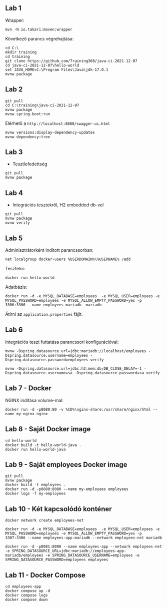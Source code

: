 ## Lab 1

Wrapper:

```
mvn -N io.takari:maven:wrapper 
```

Következő parancs végrehajtása:

```
cd C:\
mkdir training
cd training
git clone https://github.com/Training360/java-ci-2021-12-07
cd java-ci-2021-12-07\hello-world
set JAVA_HOME=C:\Program Files\Java\jdk-17.0.1
mvnw package
```

## Lab 2

```
git pull
cd C:\training\java-ci-2021-12-07
mvnw package
mvnw spring-boot:run
```

Elérhető a `http://localhost:8080/swagger-ui.html` 

```
mvnw versions:display-dependency-updates
mvnw dependency:tree
```

## Lab 3

* Tesztlefedettség

```
git pull
mvnw package
```

## Lab 4

* Integrációs tesztekről, H2 embedded db-vel

```
git pull
mvnw package
mvnw verify
```

## Lab 5

Adminisztrátorként indított parancssorban:

```
net localgroup docker-users %USERDOMAIN%\%USERNAME% /add
```

Tesztelni:

```
docker run hello-world
```

Adatbázis:

```
docker run -d -e MYSQL_DATABASE=employees  -e MYSQL_USER=employees -e MYSQL_PASSWORD=employees -e MYSQL_ALLOW_EMPTY_PASSWORD=yes -p 3306:3306 --name employees-mariadb  mariadb
```

Átírni az `application.properties` fájlt.

## Lab 6

Integrációs teszt futtatása parancssori konfigurációval:

```
mvnw -Dspring.datasource.url=jdbc:mariadb://localhost/employees -Dspring.datasource.username=employees -Dspring.datasource.password=employees verify

mvnw -Dspring.datasource.url=jdbc:h2:mem:db;DB_CLOSE_DELAY=-1 -Dspring.datasource.username=sa -Dspring.datasource.password=sa verify
```

## Lab 7 - Docker

NGINX indítása volume-mal:

```
docker run -d -p8080:80 -v %CD%\nginx-share:/usr/share/nginx/html --name my-nginx nginx
```

## Lab 8 - Saját Docker image

```
cd hello-world
docker build -t hello-world-java .
docker run hello-world-java
```

## Lab 9 - Saját employees Docker image

```
git pull
mvnw package
docker build -t employees .
docker run -d -p8080:8080 --name my-employees employees
docker logs -f my-employees
```

## Lab 10 - Két kapcsolódó konténer

```
docker network create employees-net

docker run -d -e MYSQL_DATABASE=employees  -e MYSQL_USER=employees -e MYSQL_PASSWORD=employees -e MYSQL_ALLOW_EMPTY_PASSWORD=yes -p 3307:3306 --name employees-app-mariadb --network employees-net mariadb

docker run -d -p8081:8080 --name employees-app --network employees-net -e SPRING_DATASOURCE_URL=jdbc:mariadb://employees-app-mariadb/employees -e SPRING_DATASOURCE_USERNAME=employees -e SPRING_DATASOURCE_PASSWORD=employees employees
```

## Lab 11 - Docker Compose

```
cd employees-app
docker compose up -d
docker compose logs
docker compose down
```